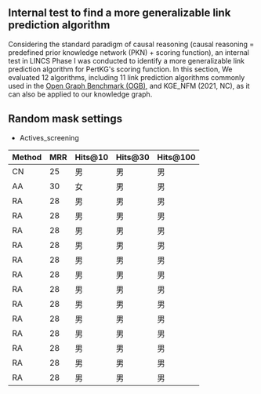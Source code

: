## Internal test to find a more generalizable link prediction algorithm
Considering the standard paradigm of causal reasoning (causal reasoning = predefined prior knowledge network (PKN) + scoring function), an internal test in LINCS Phase I was conducted to identify a more generalizable link prediction algorithm for PertKG's scoring function. In this section, We evaluated 12 algorithms, including 11 link prediction algorithms commonly used in the [Open Graph Benchmark (OGB)](https://ogb.stanford.edu/docs/leader_linkprop/), and KGE_NFM (2021, NC), as it can also be applied to our knowledge graph.
  
## Random mask settings

* Actives_screening

| Method   | MRR | Hits@10  | Hits@30  | Hits@100  |
|--------|------|--------|--------|--------|
| CN   | 25   | 男     | 男     | 男     |
| AA   | 30   | 女     | 男     | 男     |
| RA   | 28   | 男     | 男     | 男     |
| RA   | 28   | 男     | 男     | 男     |
| RA   | 28   | 男     | 男     | 男     |
| RA   | 28   | 男     | 男     | 男     |
| RA   | 28   | 男     | 男     | 男     |
| RA   | 28   | 男     | 男     | 男     |
| RA   | 28   | 男     | 男     | 男     |
| RA   | 28   | 男     | 男     | 男     |
| RA   | 28   | 男     | 男     | 男     |
| RA   | 28   | 男     | 男     | 男     |
| RA   | 28   | 男     | 男     | 男     |
| RA   | 28   | 男     | 男     | 男     |
| RA   | 28   | 男     | 男     | 男     |

